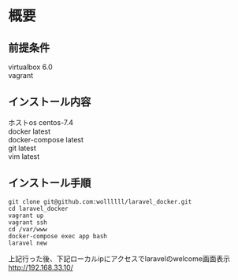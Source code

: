 # 概要
## 前提条件
virtualbox 6.0  
vagrant

## インストール内容
ホストos centos-7.4  
docker latest    
docker-compose latest  
git latest  
vim latest  

## インストール手順
```
git clone git@github.com:wollllll/laravel_docker.git
cd laravel_docker
vagrant up
vagrant ssh
cd /var/www
docker-compose exec app bash  
laravel new
```

上記行った後、下記ローカルipにアクセスでlaravelのwelcome画面表示  
http://192.168.33.10/

